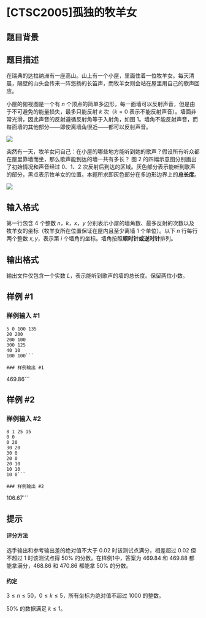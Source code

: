 # [CTSC2005]孤独的牧羊女

## 题目背景



## 题目描述

在瑞典的达拉纳洲有一座高山。山上有一个小屋，里面住着一位牧羊女。每天清晨，隔壁的山头会传来一阵悠扬的长笛声，而牧羊女则会站在屋里用自己的歌声回应。

小屋的俯视图是一个有 $n$ 个顶点的简单多边形，每一面墙可以反射声音，但是由于不可避免的能量损失，最多只能反射 $k$ 次（$k=0$ 表示不能反射声音）。墙面非常光滑，因此声音的反射遵循反射角等于入射角，如图 $1$。墙角不能反射声音，而每面墙的其他部分——即使离墙角很近——都可以反射声音。

![](https://cdn.luogu.com.cn/upload/image_hosting/wcjsrg80.png)

突然有一天，牧羊女问自己：在小屋的哪些地方能听到她的歌声？假设所有听众都在屋里靠墙而坐，那么歌声能到达的墙一共有多长？
图 $2$ 的四幅示意图分别画出了初始情况和声音经过 $0$、$1$、$2$ 次反射后到达的区域。灰色部分表示能听到歌声的部分，黑点表示牧羊女的位置。本题所求即灰色部分在多边形边界上的**总长度**。

![](https://cdn.luogu.com.cn/upload/image_hosting/yuwzz7vj.png)

## 输入格式

第一行包含 $4$ 个整数 $n，k，x，y$ 分别表示小屋的墙角数、最多反射的次数以及牧羊女的坐标（牧羊女所在位置保证在屋内且至少离墙 $1$ 个单位）。以下 $n$ 行每行两个整数 $x, y$，表示第 $i$ 个墙角的坐标。墙角按照**顺时针或逆时针**排列。

## 输出格式

输出文件仅包含一个实数 $L$，表示能听到歌声的墙的总长度。保留两位小数。

## 样例 #1

### 样例输入 #1
```
5 0 100 135
20 200
200 100
300 125
40 10
100 100```

### 样例输出 #1

```
469.86```

## 样例 #2

### 样例输入 #2
```
8 1 25 15
0 0
0 20
30 20
30 0
20 0
20 10
10 10
10 0```

### 样例输出 #2

```
106.67```

## 提示

#### 评分方法

选手输出和参考输出差的绝对值不大于 $0.02$ 时该测试点满分，相差超过 $0.02$ 但不超过 $1$ 时该测试点得 $50\%$ 的分数。在样例$1$中，答案为 $469.84$ 和 $469.88$ 都能拿满分，$468.86$ 和 $470.86$ 都能拿 $50\%$ 的分数。

#### 约定

$3\leq n\leq 50$，$0\leq k\leq 5$，所有坐标为绝对值不超过 $1000$ 的整数。

$50\%$ 的数据满足 $k≤1$。
